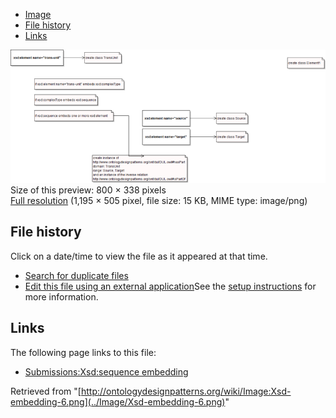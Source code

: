 * [Image](../Image/Xsd-embedding-6.png#file)
* [File history](../Image/Xsd-embedding-6.png#filehistory)
* [Links](../Image/Xsd-embedding-6.png#filelinks)

[![Image:Xsd-embedding-6.png](../images/thumb/0/05/Xsd-embedding-6.png/800px-Xsd-embedding-6.png)](../images/0/05/Xsd-embedding-6.png)  
Size of this preview: 800 × 338 pixels  
[Full resolution](../images/0/05/Xsd-embedding-6.png)‎ (1,195 × 505 pixel, file size: 15 KB, MIME type: image/png)

## File history

Click on a date/time to view the file as it appeared at that time.



  
* [Search for duplicate files](http://ontologydesignpatterns.org/wiki/Special:FileDuplicateSearch/Xsd-embedding-6.png "Special:FileDuplicateSearch/Xsd-embedding-6.png")
* [Edit this file using an external application](http://ontologydesignpatterns.org/wiki/index.php?title=Image:Xsd-embedding-6.png&action=edit&externaledit=true&mode=file "Image:Xsd-embedding-6.png")See the [setup instructions](http://www.mediawiki.org/wiki/Manual:External_editors "http://www.mediawiki.org/wiki/Manual:External_editors") for more information.

## Links



The following page links to this file:


* [Submissions:Xsd:sequence embedding](../Submissions/Xsd/sequence_embedding "Submissions:Xsd:sequence embedding")


Retrieved from "[http://ontologydesignpatterns.org/wiki/Image:Xsd-embedding-6.png](../Image/Xsd-embedding-6.png)"